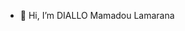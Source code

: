 - 👋 Hi, I’m DIALLO Mamadou Lamarana
<!---- 👀 I’m interested in ...
- 🌱 I’m currently learning ...
- 💞️ I’m looking to collaborate on ...
- 📫 How to reach me ...


didate/didate is a ✨ special ✨ repository because its `README.md` (this file) appears on your GitHub profile.
You can click the Preview link to take a look at your changes.
--->
